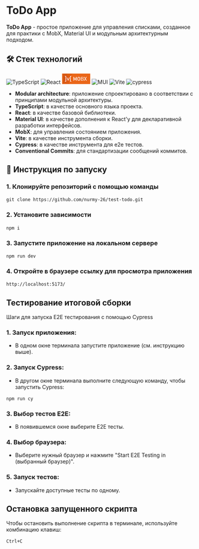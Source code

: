 # ToDo App

**ToDo App** - простое приложение для управления списками, созданное для практики с MobX, Material UI и модульным архитектурным подходом.

## 🛠️ Стек технологий

![TypeScript](https://img.shields.io/badge/typescript-%23007ACC.svg?style=for-the-badge&logo=typescript&logoColor=white)
![React](https://img.shields.io/badge/react-%2320232a.svg?style=for-the-badge&logo=react&logoColor=%2361DAFB)
![MobX](./public/mobx-icon-28.png)
![MUI](https://img.shields.io/badge/MUI-%230081CB.svg?style=for-the-badge&logo=mui&logoColor=white)
![Vite](https://img.shields.io/badge/vite-%23646CFF.svg?style=for-the-badge&logo=vite&logoColor=white)
![cypress](https://img.shields.io/badge/-cypress-%23E5E5E5?style=for-the-badge&logo=cypress&logoColor=058a5e)

- **Modular architecture**: приложение спроектировано в соответствии с принципами модульной архитектуры.
- **TypeScript**: в качестве основного языка проекта.
- **React**: в качестве базовой библиотеки.
- **Material UI**: в качестве дополнения к React'у для декларативной разработки интерфейсов.
- **MobX**: для управления состоянием приложения.
- **Vite**: в качестве инструмента сборки.
- **Cypress**: в качестве инструмента для e2e тестов.
- **Conventional Commits**: для стандартизации сообщений коммитов.

## 🚀 Инструкция по запуску

### 1. Клонируйте репозиторий с помощью команды

```shell
git clone https://github.com/nurmy-26/test-todo.git
```

### 2. Установите зависимости

```shell
npm i
```

### 3. Запустите приложение на локальном сервере

```shell
npm run dev
```

### 4. Откройте в браузере ссылку для просмотра приложения

```shell
http://localhost:5173/
```

## Тестирование итоговой сборки

Шаги для запуска E2E тестирования с помощью Cypress

### 1. Запуск приложения:

- В одном окне терминала запустите приложение (см. инструкцию выше).

### 2. Запуск Cypress:

- В другом окне терминала выполните следующую команду, чтобы запустить Cypress:

```shell
npm run cy
```

### 3. Выбор тестов E2E:

- В появившемся окне выберите E2E тесты.

### 4. Выбор браузера:

- Выберите нужный браузер и нажмите "Start E2E Testing in (выбранный браузер)".

### 5. Запуск тестов:

- Запускайте доступные тесты по одному.

## Остановка запущенного скрипта

Чтобы остановить выполнение скрипта в терминале, используйте комбинацию клавиш:

```shell
Ctrl+C
```

